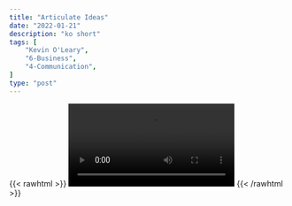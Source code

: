 ```yaml
---
title: "Articulate Ideas"
date: "2022-01-21"
description: "ko short"
tags: [
    "Kevin O'Leary",
    "6-Business",
    "4-Communication",
]
type: "post"
---
```

{{< rawhtml >}}
    <video width="auto" height="auto" controls>
        <source src="https://clips.dev00ps.com/Kevin%20O%27Leary/articulate_ideas.mp4" type="video/mp4"> 
    </video>
{{< /rawhtml >}}